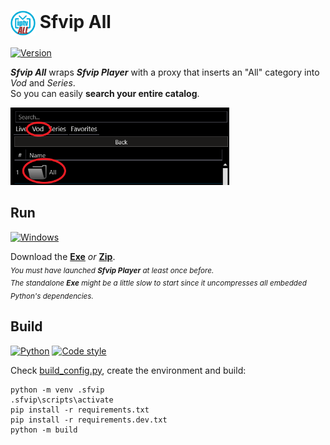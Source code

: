 # <img src="ressources/Sfvip%20All.png" width="40" align="center"> Sfvip All
[![Version](https://img.shields.io/badge/Version-1.1.2-informational)](https://github.com/sebdelsol/sfvip-all/raw/master/build/1.1.2/Sfvip%20All.exe)

***Sfvip All*** wraps ***Sfvip Player*** with a proxy that inserts an "All" category into _Vod_ and _Series_.  
So you can easily **search your entire catalog**.

<img src="ressources/all.PNG" width="350">

## Run
[![Windows](https://img.shields.io/badge/Windows-x64-white)](https://www.microsoft.com/windows/)

Download the [**Exe**](https://github.com/sebdelsol/sfvip-all/raw/master/build/1.1.2/Sfvip%20All.exe)
_or_ [**Zip**](https://github.com/sebdelsol/sfvip-all/raw/master/build/1.1.2/Sfvip%20All.zip).  
<sub>_You must have launched **Sfvip Player** at least once before._</sub>  
<sub>_The standalone **Exe** might be a little slow to start since it uncompresses all embedded Python's dependencies._</sub>
## Build
[![Python](https://img.shields.io/badge/Python-3.11-fbdf79)](https://www.python.org/downloads/release/python-3113/)
[![Code style](https://img.shields.io/badge/Code%20Style-Black-000000)](https://github.com/psf/black)

Check [build_config.py](https://github.com/sebdelsol/sfvip-all/blob/master/build_config.py),
create the environment and build:
```console
python -m venv .sfvip
.sfvip\scripts\activate
pip install -r requirements.txt
pip install -r requirements.dev.txt
python -m build
```
